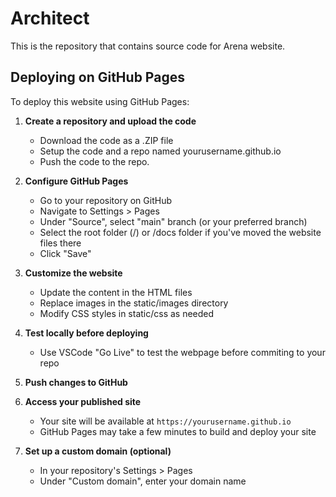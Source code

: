 # Architect

This is the repository that contains source code for Arena website.

## Deploying on GitHub Pages

To deploy this website using GitHub Pages:

1. **Create a repository and upload the code**
    - Download the code as a .ZIP file
    - Setup the code and a repo named yourusername.github.io
    - Push the code to the repo.

2. **Configure GitHub Pages**
   - Go to your repository on GitHub
   - Navigate to Settings > Pages
   - Under "Source", select "main" branch (or your preferred branch)
   - Select the root folder (/) or /docs folder if you've moved the website files there
   - Click "Save"

3. **Customize the website**
   - Update the content in the HTML files
   - Replace images in the static/images directory
   - Modify CSS styles in static/css as needed

4. **Test locally before deploying**
   - Use VSCode "Go Live" to test the webpage before commiting to your repo

5. **Push changes to GitHub**

6. **Access your published site**
   - Your site will be available at `https://yourusername.github.io`
   - GitHub Pages may take a few minutes to build and deploy your site

7. **Set up a custom domain (optional)**
   - In your repository's Settings > Pages
   - Under "Custom domain", enter your domain name
